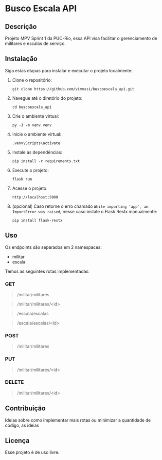 # Busco Escala API

## Descrição

Projeto MPV Sprint 1 da PUC-Rio, essa API visa facilitar o gerenciamento de militares e escalas de serviço.

## Instalação

Siga estas etapas para instalar e executar o projeto localmente:

1. Clone o repositório:
    ```
    git clone https://github.com/vimmasi/buscoescala_api.git
    ```
2. Navegue até o diretório do projeto:
    ```
    cd buscoescala_api
    ```
3. Crie o ambiente virtual:
    ```
    py -3 -m venv venv
    ```
3. Inicie o ambiente virtual:
    ```
    .venv\Scripts\activate
    ```
4. Instale as dependências:
    ```
    pip install -r requirements.txt
    ```
5. Execute o projeto:
    ```
    flask run
    ```
6. Acesse o projeto:
    ```
    http://localhost:5000
    ```
7. (opcional) Caso retorne o erro chamado `While importing 'app', an ImportError was raised`, nesse caso instale o Flask Restx manualmente:
    ```
    pip install flask-restx
    ```

## Uso

Os endpoints são separados em 2 namespaces:
- militar
- escala

Temos as seguintes rotas implementadas:

### GET 
> /militar/militares

> /militar/militares/\<id>

> /escala/escalas

> /escala/escalas/\<id>

### POST 
> /militar/militares

### PUT 
> /militar/militares/\<id>

### DELETE 
> /militar/militares/\<id>


## Contribuição

Ideias sobre como implementar mais rotas ou minimizar a quantidade de código, as ideias 

## Licença

Esse projeto é de uso livre.
